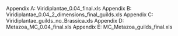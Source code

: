 Appendix A: Viridiplantae_0.04_final.xls
Appendix B: Viridiplantae_0.04_2_dimensions_final_guilds.xls
Appendix C: Viridiplantae_guilds_no_Brassica.xls
Appendix D: Metazoa_MC_0.04_final.xls
Appendix E: MC_Metazoa_guilds_final.xls
